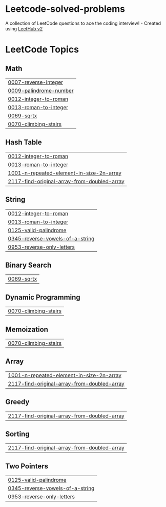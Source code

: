 # Leetcode-solved-problems
A collection of LeetCode questions to ace the coding interview! - Created using [LeetHub v2](https://github.com/arunbhardwaj/LeetHub-2.0)

<!---LeetCode Topics Start-->
# LeetCode Topics
## Math
|  |
| ------- |
| [0007-reverse-integer](https://github.com/Rithika0912/Leetcode-solved-problems/tree/master/0007-reverse-integer) |
| [0009-palindrome-number](https://github.com/Rithika0912/Leetcode-solved-problems/tree/master/0009-palindrome-number) |
| [0012-integer-to-roman](https://github.com/Rithika0912/Leetcode-solved-problems/tree/master/0012-integer-to-roman) |
| [0013-roman-to-integer](https://github.com/Rithika0912/Leetcode-solved-problems/tree/master/0013-roman-to-integer) |
| [0069-sqrtx](https://github.com/Rithika0912/Leetcode-solved-problems/tree/master/0069-sqrtx) |
| [0070-climbing-stairs](https://github.com/Rithika0912/Leetcode-solved-problems/tree/master/0070-climbing-stairs) |
## Hash Table
|  |
| ------- |
| [0012-integer-to-roman](https://github.com/Rithika0912/Leetcode-solved-problems/tree/master/0012-integer-to-roman) |
| [0013-roman-to-integer](https://github.com/Rithika0912/Leetcode-solved-problems/tree/master/0013-roman-to-integer) |
| [1001-n-repeated-element-in-size-2n-array](https://github.com/Rithika0912/Leetcode-solved-problems/tree/master/1001-n-repeated-element-in-size-2n-array) |
| [2117-find-original-array-from-doubled-array](https://github.com/Rithika0912/Leetcode-solved-problems/tree/master/2117-find-original-array-from-doubled-array) |
## String
|  |
| ------- |
| [0012-integer-to-roman](https://github.com/Rithika0912/Leetcode-solved-problems/tree/master/0012-integer-to-roman) |
| [0013-roman-to-integer](https://github.com/Rithika0912/Leetcode-solved-problems/tree/master/0013-roman-to-integer) |
| [0125-valid-palindrome](https://github.com/Rithika0912/Leetcode-solved-problems/tree/master/0125-valid-palindrome) |
| [0345-reverse-vowels-of-a-string](https://github.com/Rithika0912/Leetcode-solved-problems/tree/master/0345-reverse-vowels-of-a-string) |
| [0953-reverse-only-letters](https://github.com/Rithika0912/Leetcode-solved-problems/tree/master/0953-reverse-only-letters) |
## Binary Search
|  |
| ------- |
| [0069-sqrtx](https://github.com/Rithika0912/Leetcode-solved-problems/tree/master/0069-sqrtx) |
## Dynamic Programming
|  |
| ------- |
| [0070-climbing-stairs](https://github.com/Rithika0912/Leetcode-solved-problems/tree/master/0070-climbing-stairs) |
## Memoization
|  |
| ------- |
| [0070-climbing-stairs](https://github.com/Rithika0912/Leetcode-solved-problems/tree/master/0070-climbing-stairs) |
## Array
|  |
| ------- |
| [1001-n-repeated-element-in-size-2n-array](https://github.com/Rithika0912/Leetcode-solved-problems/tree/master/1001-n-repeated-element-in-size-2n-array) |
| [2117-find-original-array-from-doubled-array](https://github.com/Rithika0912/Leetcode-solved-problems/tree/master/2117-find-original-array-from-doubled-array) |
## Greedy
|  |
| ------- |
| [2117-find-original-array-from-doubled-array](https://github.com/Rithika0912/Leetcode-solved-problems/tree/master/2117-find-original-array-from-doubled-array) |
## Sorting
|  |
| ------- |
| [2117-find-original-array-from-doubled-array](https://github.com/Rithika0912/Leetcode-solved-problems/tree/master/2117-find-original-array-from-doubled-array) |
## Two Pointers
|  |
| ------- |
| [0125-valid-palindrome](https://github.com/Rithika0912/Leetcode-solved-problems/tree/master/0125-valid-palindrome) |
| [0345-reverse-vowels-of-a-string](https://github.com/Rithika0912/Leetcode-solved-problems/tree/master/0345-reverse-vowels-of-a-string) |
| [0953-reverse-only-letters](https://github.com/Rithika0912/Leetcode-solved-problems/tree/master/0953-reverse-only-letters) |
<!---LeetCode Topics End-->
